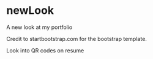 # newLook
A new look at my portfolio

Credit to startbootstrap.com for the bootstrap template.

Look into QR codes on resume
